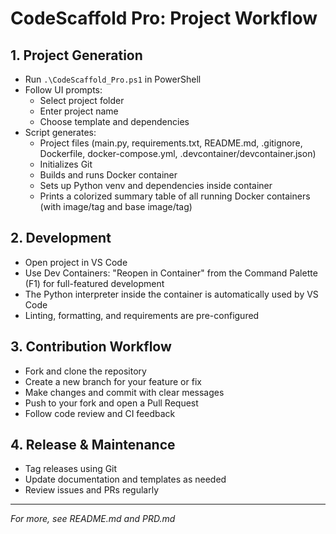 # CodeScaffold Pro: Project Workflow

## 1. Project Generation
- Run `.\CodeScaffold_Pro.ps1` in PowerShell
- Follow UI prompts:
  - Select project folder
  - Enter project name
  - Choose template and dependencies
- Script generates:
  - Project files (main.py, requirements.txt, README.md, .gitignore, Dockerfile, docker-compose.yml, .devcontainer/devcontainer.json)
  - Initializes Git
  - Builds and runs Docker container
  - Sets up Python venv and dependencies inside container
  - Prints a colorized summary table of all running Docker containers (with image/tag and base image/tag)

## 2. Development
- Open project in VS Code
- Use Dev Containers: "Reopen in Container" from the Command Palette (F1) for full-featured development
- The Python interpreter inside the container is automatically used by VS Code
- Linting, formatting, and requirements are pre-configured

## 3. Contribution Workflow
- Fork and clone the repository
- Create a new branch for your feature or fix
- Make changes and commit with clear messages
- Push to your fork and open a Pull Request
- Follow code review and CI feedback

## 4. Release & Maintenance
- Tag releases using Git
- Update documentation and templates as needed
- Review issues and PRs regularly

---
*For more, see README.md and PRD.md*
